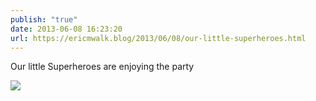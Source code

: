 ```yaml
---
publish: "true"
date: 2013-06-08 16:23:20
url: https://ericmwalk.blog/2013/06/08/our-little-superheroes.html
---
```


Our little Superheroes are enjoying the party

![](https://ericmwalk.blog/uploads/2022/030afeb489.jpg)